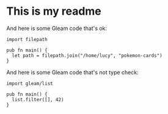 # This is my readme

And here is some Gleam code that's ok:
```gleam
import filepath

pub fn main() {
  let path = filepath.join("/home/lucy", "pokemon-cards")
}
``` 

And here is some Gleam code that's not type check:
```gleam
import gleam/list

pub fn main() {
  list.filter([], 42)
}
``` 